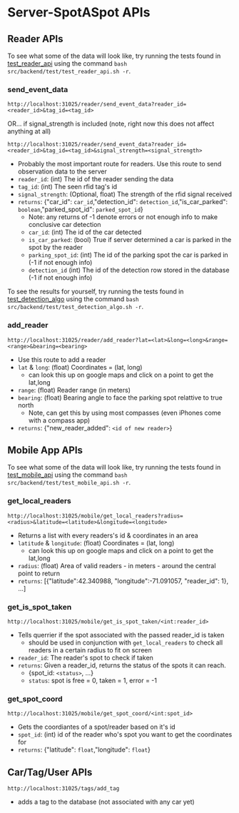 # Server-SpotASpot APIs

## Reader APIs

To see what some of the data will look like, try running the tests found in
[test_reader_api](../src/backend/test/test_reader_api.sh) using the command `bash src/backend/test/test_reader_api.sh -r`.

### send_event_data

`http://localhost:31025/reader/send_event_data?reader_id=<reader_id>&tag_id=<tag_id>`

OR... if signal_strength is included (note, right now this does not affect anything at all)

`http://localhost:31025/reader/send_event_data?reader_id=<reader_id>&tag_id=<tag_id>&signal_strength=<signal_strength>`


- Probably the most important route for readers. Use this route to send observation data to the server
- `reader_id`: (int) The id of the reader sending the data
- `tag_id`: (int) The seen rfid tag's id
- `signal_strength`: (Optional, float) The strength of the rfid signal received
- `returns`: {"car_id": `car_id`,"detection_id": `detection_id`,"is_car_parked": `boolean`,"parked_spot_id": `parked_spot_id`}
  - Note: any returns of -1 denote errors or not enough info to make conclusive car detection
  - `car_id`: (int) The id of the car detected
  - `is_car_parked`: (bool) True if server determined a car is parked in the spot by the reader
  - `parking_spot_id`: (int) The id of the parking spot the car is parked in (-1 if not enough info)
  - `detection_id` (int) The id of the detection row stored in the database (-1 if not enough info)

To see the results for yourself, try running the tests found in
[test_detection_algo](../src/backend/test/test_detection_algo.sh) using the command `bash src/backend/test/test_detection_algo.sh -r`.


### add_reader

`http://localhost:31025/reader/add_reader?lat=<lat>&long=<long>&range=<range>&bearing=<bearing>`
- Use this route to add a reader
- `lat` & `long`: (float) Coordinates = (lat, long)
  - can look this up on google maps and click on a point to get the lat,long
- `range`: (float) Reader range (in meters)
- `bearing`: (float) Bearing angle to face the parking spot relattive to true north
  - Note, can get this by using most compasses (even iPhones come with a compass app)
- `returns`: {"new_reader_added": `<id of new reader>`}

## Mobile App APIs

To see what some of the data will look like, try running the tests found in
[test_mobile_api](../src/backend/test/test_mobile_api.sh) using the command `bash src/backend/test/test_mobile_api.sh -r`.


### get_local_readers

`http://localhost:31025/mobile/get_local_readers?radius=<radius>&latitude=<latitude>&longitude=<longitude>`
- Returns a list with every readers's id & coordinates in an area
- `latitude` & `longitude`: (float) Coordinates = (lat, long)
  - can look this up on google maps and click on a point to get the lat,long
- `radius`: (float) Area of valid readers - in meters - around the central point to return
- `returns`: [{"latitude":42.340988, "longitude":-71.091057, "reader_id": 1}, ...]

### get_is_spot_taken

`http://localhost:31025/mobile/get_is_spot_taken/<int:reader_id>`
- Tells querrier if the spot associated with the passed reader_id is taken
  - should be used in conjunction with `get_local_readers` to check all readers in a certain radius to fit on screen
- `reader_id`: The reader's spot to check if taken
- `returns`: Given a reader_id, returns the status of the spots it can reach.
  - {spot_id: `<status>`, ...}
  - `status`: spot is free = 0, taken = 1, error = -1

### get_spot_coord

`http://localhost:31025/mobile/get_spot_coord/<int:spot_id>`
- Gets the coordiantes of a spot/reader based on it's id
- `spot_id`: (int) id of the reader who's spot you want to get the coordinates for
- `returns`: {"latitude": `float`,"longitude": `float`}

## Car/Tag/User APIs

`http://localhost:31025/tags/add_tag`
- adds a tag to the database (not associated with any car yet)

